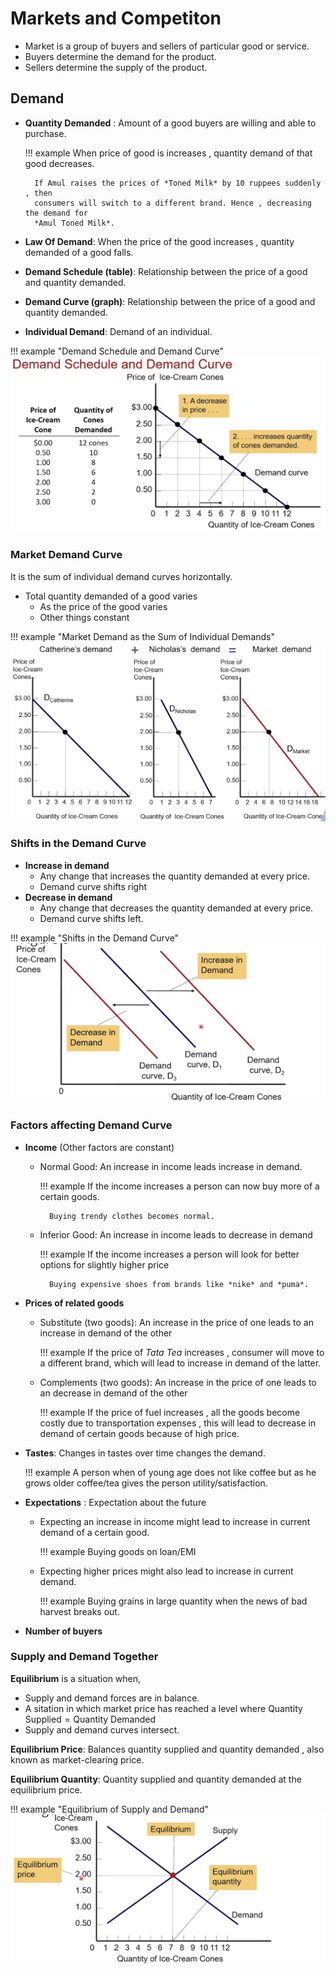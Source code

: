 # Markets and Competiton 
- Market is a group of buyers and sellers of particular good or service.
- Buyers determine the demand for the product.
- Sellers determine the supply of the product.

## Demand
- **Quantity Demanded** : Amount of a good buyers are willing and able to purchase.
 
    !!! example
        When price of good is increases , quantity demand of that good decreases.
        
        If Amul raises the prices of *Toned Milk* by 10 ruppees suddenly , then 
        consumers will switch to a different brand. Hence , decreasing the demand for 
        *Amul Toned Milk*.

- **Law Of Demand**: When the price of the good increases , quantity demanded of a good falls.
- **Demand Schedule (table)**: Relationship between the price of a good and quantity demanded.
- **Demand Curve (graph)**: Relationship between the price of a good and quantity demanded.
- **Individual Demand**: Demand of an individual.

!!! example "Demand Schedule and Demand Curve"
    ![](demand.png)

### Market Demand Curve 
It is the sum of individual demand curves horizontally.

- Total quantity demanded of a good varies
    - As the price of the good varies
    - Other things constant

!!! example "Market Demand as the Sum of Individual Demands"
    ![](market_demand.png)

### Shifts in the Demand Curve 
- **Increase in demand**
    - Any change that increases the quantity demanded at every price.
    - Demand curve shifts right
- **Decrease in demand**
    - Any change that decreases the quantity demanded at every price.
    - Demand curve shifts left.

!!! example "Shifts in the Demand Curve"
    ![](demand_curve.png)

### Factors affecting Demand Curve 
- **Income** (Other factors are constant)
    - Normal Good: An increase in income leads increase in demand.
        
        !!! example 
            If the income increases a person can now buy more of a certain goods.

            Buying trendy clothes becomes normal.


    - Inferior Good: An increase in income leads to decrease in demand

        !!! example 
            If the income increases a person will look for better options for slightly 
            higher price

            Buying expensive shoes from brands like *nike* and *puma*.

- **Prices of related goods**
    - Substitute (two goods): An increase in the price of one leads to an increase in demand of the other

        !!! example
            If the price of *Tata Tea* increases , consumer will move to a different brand,
            which will lead to increase in demand of the latter.

    - Complements (two goods): An increase in the price of one leads to an decrease in demand of the other

        !!! example 
            If the price of fuel increases , all the goods become costly due to transportation
            expenses , this will lead to decrease in demand of certain goods because of high price.

- **Tastes**: Changes in tastes over time changes the demand.
    
    !!! example 
        A person when of young age does not like coffee but as he grows older coffee/tea
        gives the person utility/satisfaction.

- **Expectations** : Expectation about the future
    - Expecting an increase in income might lead to increase in current demand of a certain good.

        !!! example 
            Buying goods on loan/EMI
            
    - Expecting higher prices might also lead to increase in current demand.

        !!! example 
            Buying grains in large quantity when the news of bad harvest breaks out.

- **Number of buyers**

### Supply and Demand Together 
**Equilibrium** is a situation when,

- Supply and demand forces are in balance.
- A sitation in which market price has reached a level where $\text{Quantity Supplied} = \text{Quantity Demanded}$
- Supply and demand curves intersect.

**Equilibrium Price**: Balances quantity supplied and quantity demanded , also known
as market-clearing price.

**Equilibrium Quantity**: Quantity supplied and quantity demanded at the equilibrium price.

!!! example "Equilibrium of Supply and Demand"
    ![](equilibrium.png)
